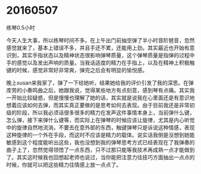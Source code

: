 # 20160507

练琴0.5小时

今天人生大事，所以练琴时间不多。在上午出门前抽空弹了半小时音阶琶音，忽然感觉就来了，基本上错误不多，并且手还不累，还能用上劲。其实最近也开始有意识到，其实手指状态以及精神状态很影响弹琴质量，这个弹琴质量是指弹的过程中手的感觉以及发出声响的质量。当我话适度的精力在手指上，以及在精神上积极触键的时候，感觉非常好非常爽，弹完之后会有明显的愉悦感。

晚上susan来我家了，弹了一下给她听，结果她给我的评价引发了我的深思。在弹库劳的小奏鸣曲之后，她跟我说，觉得某些地方有点刻意，感到琴有点痛。其实我一开始比较疑惑，但是慢慢也理解了她的话，其实就是说我在心里面还是有意识地想着应该如何去弹，而其实真正要做的是思考如何去表现。由于目前我还是非常初级的阶段，所以我必须话很多很多的精力在发声这件事情本身上，当前弹什么键，怎么弹，接下来弹什么键等，而实际上在弹琴的时候应该让旋律，尤其是内心听觉中的旋律自然地流淌，不要去在意外部的东西，触键弹琴只是诉说这种情感，表现这种旋律的一个外在手段，而这时不应该是精力的载体。说实话我倒是没想到她能敏感到这个程度能听出这些，我也没想到我的弹琴思考方式已经表现在了我弹奏的曲子上了，忽然觉得领悟了一点东西，只不过那只能等我技术再成熟一点才能做到了。其实这时候我也回想起老师也说过，当你能把注意力往技巧方面抽出一点点的时候，你就可以把这些精力往情感上放一点点了。